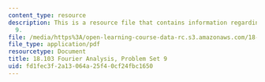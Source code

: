 ```yaml
---
content_type: resource
description: This is a resource file that contains information regarding problem set
  9.
file: /media/https%3A/open-learning-course-data-rc.s3.amazonaws.com/18-103-fourier-analysis-fall-2013/fd1fec3f2a13064a25f40cf24fbc1650_MIT18_103F13_pset9.pdf
file_type: application/pdf
resourcetype: Document
title: 18.103 Fourier Analysis, Problem Set 9
uid: fd1fec3f-2a13-064a-25f4-0cf24fbc1650
---
```

